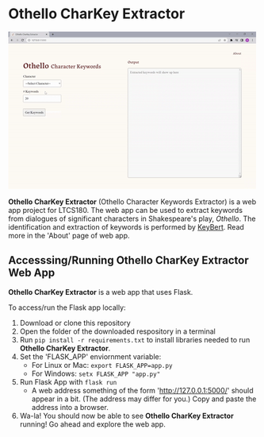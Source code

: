 # Othello CharKey Extractor
![Othello CharKey Preview](oth-preview.gif)

<b>Othello CharKey Extractor</b> (Othello Character Keywords Extractor) is a web app project for LTCS180. The web app can be used to extract keywords from dialogues of significant characters in Shakespeare's play, <i>Othello</i>.  The identification and extraction of keywords is performed by [KeyBert](https://maartengr.github.io/KeyBERT/). Read more in the 'About' page of web app.

## Accesssing/Running Othello CharKey Extractor Web App
<b>Othello CharKey Extractor</b> is a web app that uses Flask.

To access/run the Flask app locally:
1. Download or clone this repository
2. Open the folder of the downloaded respository in a terminal
3. Run `pip install -r requirements.txt` to install libraries needed to run <b>Othello CharKey Extractor</b>.
4. Set the 'FLASK_APP' enviornment variable:
    - For Linux or Mac:
        `export FLASK_APP=app.py`
    - For Windows:
        `setx FLASK_APP "app.py"`
5. Run Flask App with `flask run`
    - A web address something of the form 'http://127.0.0.1:5000/' should appear in a bit. (The address may differ for you.) Copy and paste the address into a browser.
6. Wa-la! You should now be able to see <b>Othello CharKey Extractor</b> running! Go ahead and explore the web app. 
